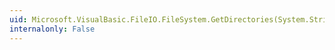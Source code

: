 ```yaml
---
uid: Microsoft.VisualBasic.FileIO.FileSystem.GetDirectories(System.String,Microsoft.VisualBasic.FileIO.SearchOption,System.String[])
internalonly: False
---
```

